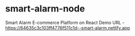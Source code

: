 # smart-alarm-node
Smart Alarm E-commerce Platform on React 
Demo URL - https://64635c3c103ff4776f511c1d--smart-alarm.netlify.app
